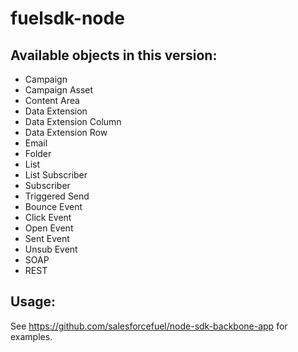 # fuelsdk-node


## Available objects in this version:

* Campaign
* Campaign Asset
* Content Area
* Data Extension
* Data Extension Column
* Data Extension Row
* Email
* Folder
* List
* List Subscriber
* Subscriber
* Triggered Send
* Bounce Event
* Click Event
* Open Event
* Sent Event
* Unsub Event
* SOAP
* REST


## Usage:

See https://github.com/salesforcefuel/node-sdk-backbone-app for examples.